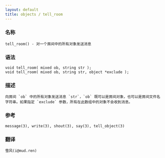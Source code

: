 ```yaml
---
layout: default
title: objects / tell_room
---
```


### 名称

    tell_room() - 对一个房间中的所有对象发送消息

### 语法

    void tell_room( mixed ob, string str );
    void tell_room( mixed ob, string str, object *exclude );

### 描述

    向房间 `ob` 中的所有对象发送消息 `str`，`ob` 既可以是房间对象，也可以是房间文件名字符串。如果指定 `exclude` 参数，所有在此数组中的对象不会收到消息。

### 参考

    message(3), write(3), shout(3), say(3), tell_object(3)

### 翻译

    雪风(i@mud.ren)
